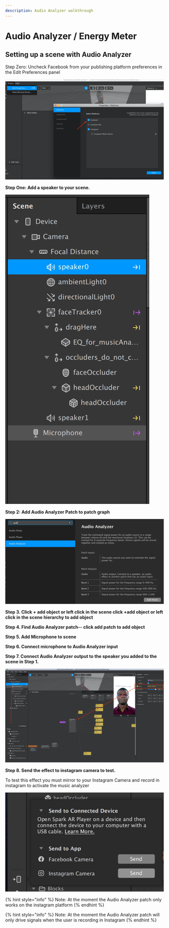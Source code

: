 ```yaml
---
description: Audio Analyzer walkthrough
---
```


# Audio Analyzer / Energy Meter

## Setting up a scene with Audio Analyzer

Step Zero: Uncheck Facebook from your publishing platform preferences in the Edit Preferences panel

![uncheck Facebook from Select Platforms](.gitbook/assets/2020-05-27-at-2.12.35-pm.jpg)

**Step One: Add a speaker to your scene.**

![add Speaker for audio analyzer to receive audio](.gitbook/assets/2020-05-27-at-1.49.04-pm.jpg)

**Step 2: Add Audio Analyzer Patch to patch graph**

![](.gitbook/assets/2020-05-27-at-1.53.25-pm%20%281%29.jpg)

**Step 3. Click + add object or left click in the scene click +add object or left click in the scene hierarchy to add object**

**Step 4. Find Audio Analyzer patch-- click add patch to add object**

**Step 5. Add Microphone to scene**

**Step 6. Connect microphone to Audio Analyzer input**

**Step 7. Connect Audio Analyzer output to the speaker you added to the scene in Step 1.**

![](.gitbook/assets/2020-05-27-at-2.02.56-pm.jpg)

**Step 8. Send the effect to instagram camera to test.** 

To test this effect you must mirror to your Instagram Camera and record in instagram to activate the music analyzer 

![](.gitbook/assets/2020-05-27-at-2.11.17-pm.jpg)

{% hint style="info" %}
Note: At the moment the Audio Analyzer patch only works on the instagram platform
{% endhint %}

{% hint style="info" %}
Note: At the moment the Audio Analyzer patch will only drive signals when the user is recording in Instagram
{% endhint %}

